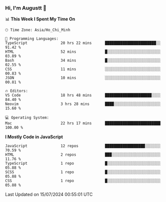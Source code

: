 ### Hi, I'm Augustt 👋

<!--START_SECTION:waka-->
📊 **This Week I Spent My Time On** 

```text
🕑︎ Time Zone: Asia/Ho_Chi_Minh

💬 Programming Languages: 
TypeScript               20 hrs 22 mins      ███████████████████████░░   91.42 % 
HTML                     52 mins             █░░░░░░░░░░░░░░░░░░░░░░░░   03.89 % 
Bash                     34 mins             █░░░░░░░░░░░░░░░░░░░░░░░░   02.55 % 
CSS                      11 mins             ░░░░░░░░░░░░░░░░░░░░░░░░░   00.83 % 
JSON                     10 mins             ░░░░░░░░░░░░░░░░░░░░░░░░░   00.81 % 

🔥 Editors: 
VS Code                  18 hrs 48 mins      █████████████████████░░░░   84.40 % 
Neovim                   3 hrs 28 mins       ████░░░░░░░░░░░░░░░░░░░░░   15.60 % 

💻 Operating System: 
Mac                      22 hrs 17 mins      █████████████████████████   100.00 % 
```

**I Mostly Code in JavaScript** 

```text
JavaScript               12 repos            ██████████████████░░░░░░░   70.59 % 
HTML                     2 repos             ███░░░░░░░░░░░░░░░░░░░░░░   11.76 % 
TypeScript               1 repo              █░░░░░░░░░░░░░░░░░░░░░░░░   05.88 % 
SCSS                     1 repo              █░░░░░░░░░░░░░░░░░░░░░░░░   05.88 % 
CSS                      1 repo              █░░░░░░░░░░░░░░░░░░░░░░░░   05.88 % 
```




 Last Updated on 15/07/2024 00:55:01 UTC
<!--END_SECTION:waka-->
